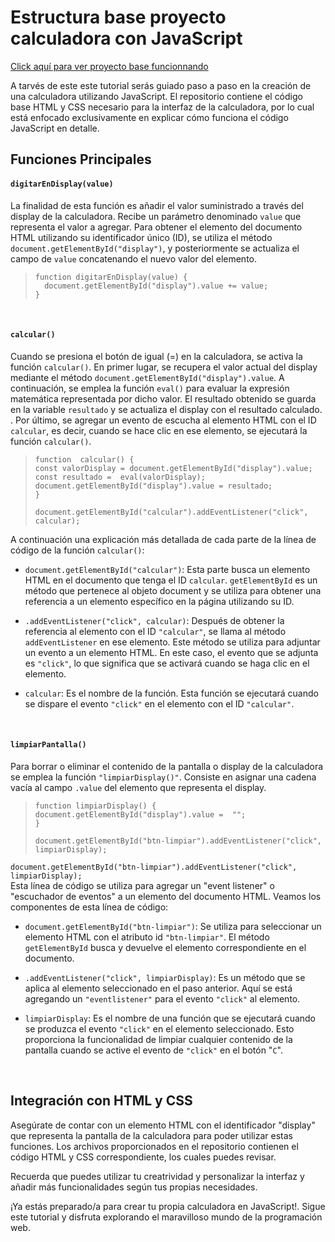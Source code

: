 # Estructura base proyecto calculadora con JavaScript

[Click aquí para ver proyecto base funcionnando](https://duckduckgo.com)

A tarvés de este este tutorial serás guiado paso a paso en la creación de una calculadora utilizando JavaScript. El repositorio contiene el código base HTML y CSS necesario para la interfaz de la calculadora, por lo cual está enfocado exclusivamente en explicar cómo funciona el código JavaScript en detalle. <br>

## Funciones Principales

#### `digitarEnDisplay(value)`
La finalidad de esta función es añadir el valor suministrado a través del display de la calculadora. Recibe un parámetro denominado `value` que representa el valor a agregar. Para obtener el elemento del documento HTML utilizando su identificador único (ID), se utiliza el método `document.getElementById("display")`, y posteriormente se actualiza el campo de `value` concatenando el nuevo valor del elemento.

>     function digitarEnDisplay(value) {
>     	document.getElementById("display").value += value;
>     }
<br>

#### `calcular()`
Cuando se presiona el botón de igual (=) en la calculadora, se activa la función `calcular()`. En primer lugar, se recupera el valor actual del display mediante el método `document.getElementById("display").value`. A continuación, se emplea la función `eval()` para evaluar la expresión matemática representada por dicho valor. El resultado obtenido se guarda en la variable `resultado` y se actualiza el display con el resultado calculado. . Por último, se agregar un evento de escucha al elemento HTML con el ID `calcular`, es decir, cuando se hace clic en ese elemento, se ejecutará la función `calcular()`.

>     function  calcular() {
>     const valorDisplay = document.getElementById("display").value;
>     const resultado =  eval(valorDisplay);
>     document.getElementById("display").value = resultado;
>     }
>     
>     document.getElementById("calcular").addEventListener("click", calcular);

A continuación una explicación más detallada de cada parte de la línea de código de la función `calcular()`:

- `document.getElementById("calcular")`: Esta parte busca un elemento HTML en el documento que tenga el ID `calcular`. `getElementById` es un método que pertenece al objeto document y se utiliza para obtener una referencia a un elemento específico en la página utilizando su ID.

- `.addEventListener("click", calcular)`: Después de obtener la referencia al elemento con el ID `"calcular"`, se llama al método `addEventListener` en ese elemento. Este método se utiliza para adjuntar un evento a un elemento HTML. En este caso, el evento que se adjunta es `"click"`, lo que significa que se activará cuando se haga clic en el elemento.

- `calcular`: Es el nombre de la función. Esta función se ejecutará cuando se dispare el evento `"click"` en el elemento con el ID `"calcular"`.
<br>

#### `limpiarPantalla()`
Para borrar o eliminar el contenido de la pantalla o display de la calculadora se emplea la función `"limpiarDisplay()"`. Consiste en asignar una cadena vacía al campo `.value` del elemento que representa el display.

>     function limpiarDisplay() {
>     document.getElementById("display").value =  "";
>     } 
>     
>     document.getElementById("btn-limpiar").addEventListener("click", limpiarDisplay);

`document.getElementById("btn-limpiar").addEventListener("click", limpiarDisplay);`<br>
Esta línea de código se utiliza para agregar un "event listener" o "escuchador de eventos" a un elemento del documento HTML. Veamos los componentes de esta línea de código:

- `document.getElementById("btn-limpiar")`: Se utiliza para seleccionar un elemento HTML con el atributo id `"btn-limpiar"`. El método `getElementById` busca y devuelve el elemento correspondiente en el documento.

- `.addEventListener("click", limpiarDisplay)`: Es un método que se aplica al elemento seleccionado en el paso anterior. Aquí se está agregando un `"eventlistener"` para el evento `"click"` al elemento.

- `limpiarDisplay`: Es el nombre de una función que se ejecutará cuando se produzca el evento `"click"` en el elemento seleccionado. Esto proporciona la funcionalidad de limpiar cualquier contenido de la pantalla cuando se active el evento de `"click"` en el botón "`C`".

 <br>

## Integración con HTML y CSS
Asegúrate de contar con un elemento HTML con el identificador "display" que representa la pantalla de la calculadora para poder utilizar estas funciones. Los archivos proporcionados en el repositorio contienen el código HTML y CSS correspondiente, los cuales puedes revisar.

Recuerda que puedes utilizar tu creatrividad y personalizar la interfaz y añadir más funcionalidades según tus propias necesidades.

¡Ya estás preparado/a para crear tu propia calculadora en JavaScript!. Sigue este tutorial y disfruta explorando el maravilloso mundo de la programación web.
